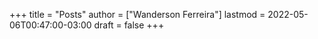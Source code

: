 +++
title = "Posts"
author = ["Wanderson Ferreira"]
lastmod = 2022-05-06T00:47:00-03:00
draft = false
+++
